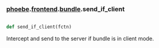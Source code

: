 ### [phoebe](phoebe.md).[frontend](phoebe.frontend.md).[bundle](phoebe.frontend.bundle.md).send_if_client

```py

def send_if_client(fctn)

```



Intercept and send to the server if bundle is in client mode.

